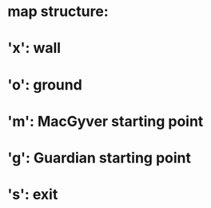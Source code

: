 # map structure:
# 'x': wall
# 'o': ground
# 'm': MacGyver starting point
# 'g': Guardian starting point
# 's': exit


